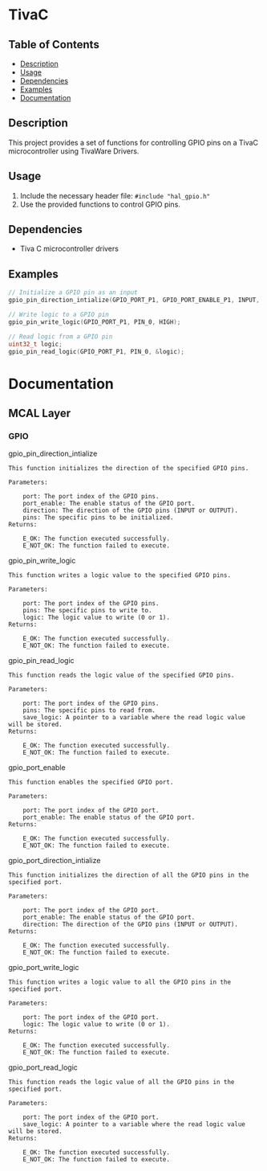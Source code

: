 # TivaC 

## Table of Contents
- [Description](#description)
- [Usage](#usage)
- [Dependencies](#dependencies)
- [Examples](#examples)
- [Documentation](#documentation)

## Description
This project provides a set of functions for controlling GPIO pins on a TivaC microcontroller using TivaWare Drivers.

## Usage
1. Include the necessary header file: `#include "hal_gpio.h"`
2. Use the provided functions to control GPIO pins.

## Dependencies
- Tiva C microcontroller drivers

## Examples
```c
// Initialize a GPIO pin as an input
gpio_pin_direction_intialize(GPIO_PORT_P1, GPIO_PORT_ENABLE_P1, INPUT, PIN_0);

// Write logic to a GPIO pin
gpio_pin_write_logic(GPIO_PORT_P1, PIN_0, HIGH);

// Read logic from a GPIO pin
uint32_t logic;
gpio_pin_read_logic(GPIO_PORT_P1, PIN_0, &logic);
```

# Documentation 
## MCAL Layer
### GPIO
gpio_pin_direction_intialize

    This function initializes the direction of the specified GPIO pins.

    Parameters:

        port: The port index of the GPIO pins.
        port_enable: The enable status of the GPIO port.
        direction: The direction of the GPIO pins (INPUT or OUTPUT).
        pins: The specific pins to be initialized.
    Returns:

        E_OK: The function executed successfully.
        E_NOT_OK: The function failed to execute.

gpio_pin_write_logic

    This function writes a logic value to the specified GPIO pins.

    Parameters:

        port: The port index of the GPIO pins.
        pins: The specific pins to write to.
        logic: The logic value to write (0 or 1).
    Returns:

        E_OK: The function executed successfully.
        E_NOT_OK: The function failed to execute.

gpio_pin_read_logic

    This function reads the logic value of the specified GPIO pins.

    Parameters:

        port: The port index of the GPIO pins.
        pins: The specific pins to read from.
        save_logic: A pointer to a variable where the read logic value will be stored.
    Returns:

        E_OK: The function executed successfully.
        E_NOT_OK: The function failed to execute.

gpio_port_enable

    This function enables the specified GPIO port.

    Parameters:

        port: The port index of the GPIO port.
        port_enable: The enable status of the GPIO port.
    Returns:

        E_OK: The function executed successfully.
        E_NOT_OK: The function failed to execute.

gpio_port_direction_intialize

    This function initializes the direction of all the GPIO pins in the specified port.

    Parameters:

        port: The port index of the GPIO port.
        port_enable: The enable status of the GPIO port.
        direction: The direction of the GPIO pins (INPUT or OUTPUT).
    Returns:

        E_OK: The function executed successfully.
        E_NOT_OK: The function failed to execute.

gpio_port_write_logic

    This function writes a logic value to all the GPIO pins in the specified port.

    Parameters:

        port: The port index of the GPIO port.
        logic: The logic value to write (0 or 1).
    Returns:

        E_OK: The function executed successfully.
        E_NOT_OK: The function failed to execute.

gpio_port_read_logic

    This function reads the logic value of all the GPIO pins in the specified port.

    Parameters:

        port: The port index of the GPIO port.
        save_logic: A pointer to a variable where the read logic value will be stored.
    Returns:

        E_OK: The function executed successfully.
        E_NOT_OK: The function failed to execute.


